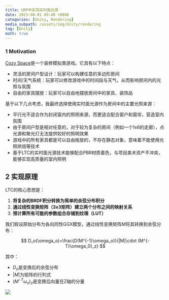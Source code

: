 ```yaml
---
title: URP中实现实时面光源
date: 2023-08-01 09:40 +0800
categories: [Unity, Rendering]
media_subpath: /assets/img/Unity/rendering
tag: [Unity]
math: true
---
```

### 1 Motivation

[Cozy Space](https://store.steampowered.com/app/2524480/Cozy_Space/)是一个装修模拟类游戏。它具有以下特点：

- 灵活的房间户型设计：玩家可以构建任意的多边形房间
- 时间/天气系统：玩家可以修改游戏中的时间段与天气，从而影响房间内的光照与氛围
- 自由的家具摆放：玩家可以自由地摆放房间中的家具、装饰品

基于以下几点考虑，我最终选择使用实时面光源作为房间中的主要光照来源：

- 平行光不适合作为封闭室内的照明来源，而更适合配合窗户和窗帘，营造室内氛围
- 由于房间户型是相对任意的，对于较为复杂的房间（例如一个1x6的走廊），点光源和聚光灯无法提供较好的照明效果
- 游戏中的所有家具都是可以自由拖放的，不存在静态对象，意味着不能使用光照烘焙等技术
- 基于LTC的实时面光源技术能够配合PBR材质着色，与项目美术资产不冲突，能够实现高质量的室内照明

## 2 实现原理

LTC的核心思想是：

1. **将复杂的BRDF积分转换为简单的余弦分布积分**
2. **通过线性变换矩阵（3x3矩阵）建立两个分布之间的映射关系**
3. **预计算所有可能的参数组合存储到纹理（LUT）**

我们假设原始分布为各向同性GGX模型，通过线性变换矩阵$M$将其转换到余弦分布：


$$
D_o(\omega_o)=\frac{D(M^{-1}\omega_o)}{|M|\cdot (M^{-T}\omega_0)_z}
$$


其中：

- $D_o$是变换后的余弦分布
- $|M|$为矩阵的行列式
- $(M^{-T}\omega_o)_z$是变换后向量在Z轴的分量

![](areaLightBounds.png)
